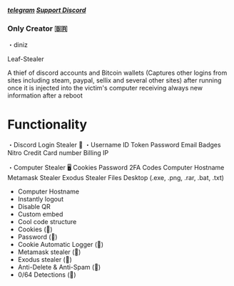 ##### [telegram](https://t.me/+IXPlSsHhrJA2ZWIx)   [Support Discord](https://discord.gg/fb537jfh)
### Only Creator 🇧🇷
・diniz

Leaf-Stealer

A thief of discord accounts and Bitcoin wallets (Captures other logins from sites including steam, paypal, sellix and several other sites) after running once it is injected into the victim's computer receiving always new information after a reboot

# Functionality 
・Discord Login Stealer 👾
  ・Username
  ID
  Token
  Password
  Email
  Badges
  Nitro
  Credit Card number
  Billing
  IP

・Computer Stealer 🖥️
  Cookies 
  Password 
  2FA Codes
  Computer Hostname
  Metamask Stealer 
  Exodus Stealer 
  Files Desktop (.exe, .png, .rar, .bat, .txt)

- Computer Hostname
- Instantly logout
- Disable QR
- Custom embed
- Cool code structure
- Cookies (💎)
- Password (💎)
- Cookie Automatic Logger (💎)
- Metamask stealer (💎)
- Exodus stealer (💎)
- Anti-Delete & Anti-Spam (💎)
- 0/64 Detections (💎)
